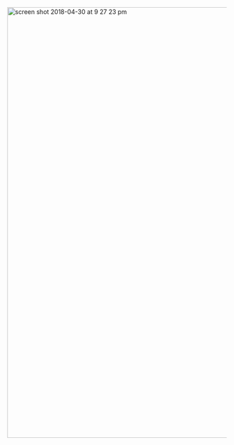 
<img width="988" alt="screen shot 2018-04-30 at 9 27 23 pm" src="https://user-images.githubusercontent.com/20287373/39457834-722f7b3e-4cbe-11e8-9d04-8f4134139c81.png">
